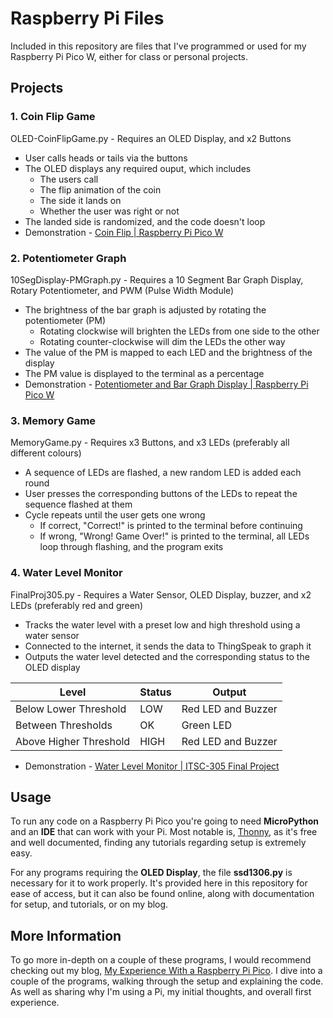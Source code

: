 # Raspberry Pi Files
Included in this repository are files that I've programmed or used for my Raspberry Pi Pico W, either for class or personal projects.

## Projects
### 1. Coin Flip Game
OLED-CoinFlipGame.py - Requires an OLED Display, and x2 Buttons
- User calls heads or tails via the buttons
- The OLED displays any required ouput, which includes
  - The users call
  - The flip animation of the coin
  - The side it lands on
  - Whether the user was right or not
- The landed side is randomized, and the code doesn't loop
- Demonstration - [Coin Flip | Raspberry Pi Pico W](https://youtu.be/iaiqS3QNyAw?si=wklGf-frqKPXHuVz)

### 2. Potentiometer Graph
10SegDisplay-PMGraph.py - Requires a 10 Segment Bar Graph Display, Rotary Potentiometer, and PWM (Pulse Width Module)
- The brightness of the bar graph is adjusted by rotating the potentiometer (PM)
  - Rotating clockwise will brighten the LEDs from one side to the other
  - Rotating counter-clockwise will dim the LEDs the other way
- The value of the PM is mapped to each LED and the brightness of the display
- The PM value is displayed to the terminal as a percentage
- Demonstration - [Potentiometer and Bar Graph Display | Raspberry Pi Pico W](https://youtu.be/pedJWBaIUEM?si=cL0R3xNyznI9KKEP)

### 3. Memory Game
MemoryGame.py - Requires x3 Buttons, and x3 LEDs (preferably all different colours)
- A sequence of LEDs are flashed, a new random LED is added each round
- User presses the corresponding buttons of the LEDs to repeat the sequence flashed at them
- Cycle repeats until the user gets one wrong
  - If correct, "Correct!" is printed to the terminal before continuing
  - If wrong, "Wrong! Game Over!" is printed to the terminal, all LEDs loop through flashing, and the program exits

### 4. Water Level Monitor
FinalProj305.py - Requires a Water Sensor, OLED Display, buzzer, and x2 LEDs (preferably red and green)
- Tracks the water level with a preset low and high threshold using a water sensor
- Connected to the internet, it sends the data to ThingSpeak to graph it
- Outputs the water level detected and the corresponding status to the OLED display <br>

| Level                  |  Status  | Output             |
|------------------------|----------|--------------------|
| Below Lower Threshold  | LOW      | Red LED and Buzzer |
| Between Thresholds     | OK       | Green LED          |
| Above Higher Threshold | HIGH     | Red LED and Buzzer |

- Demonstration - [Water Level Monitor | ITSC-305 Final Project](https://youtu.be/hNhDl3mNzno)

## Usage
To run any code on a Raspberry Pi Pico you're going to need **MicroPython** and an **IDE** that can work with your Pi. Most notable is, [Thonny](https://thonny.org/), as it's free and well documented, finding any tutorials regarding setup is extremely easy.

For any programs requiring the **OLED Display**, the file **ssd1306.py** is necessary for it to work properly. It's provided here in this repository for ease of access, but it can also be found online, along with documentation for setup, and tutorials, or on my blog.

## More Information
To go more in-depth on a couple of these programs, I would recommend checking out my blog, [My Experience With a Raspberry Pi Pico](https://cdenton1.github.io/2025/02/02/My-Experience-With-a-Raspberry-Pi-Pico.html). I dive into a couple of the programs, walking through the setup and explaining the code. As well as sharing why I'm using a Pi, my initial thoughts, and overall first experience.
